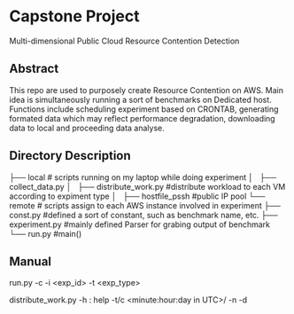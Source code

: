 # Capstone Project
Multi-dimensional Public Cloud Resource Contention Detection


## Abstract
This repo are used to purposely create Resource Contention on AWS.
Main idea is simultaneously running a sort of benchmarks on Dedicated host.
Functions include scheduling experiment based on CRONTAB,
generating formated data which may reflect performance degradation,
downloading data to local and proceeding data analyse.

## Directory Description
├── local # scripts running on my laptop while doing experiment
│   ├── collect_data.py
│   ├── distribute_work.py #distribute workload to each VM according to expiment type
│   ├── hostfile_pssh #public IP pool
└── remote # scripts assign to each AWS instance involved in experiment
    ├── const.py #defined a sort of constant, such as benchmark name, etc.
    ├── experiment.py #mainly defined Parser for grabing output of benchmark
    └── run.py #main()

## Manual 
run.py 
  -c <num of cycles> 
  -i <exp_id> 
  -t <exp_type>

distribute_work.py
	-h : help
	-t/c <minute:hour:day in UTC>/<minutes count down> 
	-n <num of works> 
	-d <dedicated host mode interval>
